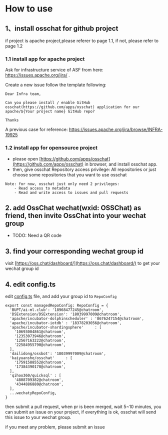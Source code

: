 # How to use 

## 1、install osschat for github project
if project is apache project,please referer to page 1.1, if not, please refer to page 1.2 

###  1.1 install app for apache project

Ask for infrastructure service of ASF from here: https://issues.apache.org/jira/ .

Create a new issue follow the template following:

```
Dear Infra team,

Can you please install / enable GitHub osschat(https://github.com/apps/osschat) application for our apache/${Your project name} GitHub repo?

Thanks
```

A previous case for reference: https://issues.apache.org/jira/browse/INFRA-19925

### 1.2 install app for opensource project
- please open [https://github.com/apps/osschat](https://github.com/apps/osschat) in browser, and install osschat app. 
- then, give osschat Repository access privilege: All repositories or just choose some repositories that you want to use osschat
 
```
Note: for now, osschat just only need 2 privileges:
    - Read access to metadata 
    - Read and write access to issues and pull requests
``` 

## 2. add OssChat wechat(wxid: OSSChat) as friend, then invite OssChat into your wechat group

- TODO: Need a QR code

## 3.  find your corresponding wechat group id
visit [https://oss.chat/dashboard/](https://oss.chat/dashboard/) to get your wechat group id

## 4. edit config.ts
edit  [config.ts](http://github.com/kaiyuanshe/osschat/blob/master/src/config.ts) file, and add your group id to `RepoConfig`
```
export const managedRepoConfig: RepoConfig = {
  'BUPT/ai-ml.club': '18968477245@chatroom',
  'DSExtension/DSExtension': '18039997009@chatroom',
  'apache/incubator-dolphinscheduler' : '8676247154@chatroom',
  'apache/incubator-iotdb' : '18378203056@chatroom',
  'apache/incubator-shardingsphere'     : [
    '10693004861@chatroom',
    '12353073946@chatroom',
    '12567163222@chatroom',
    '22584955790@chatroom',
  ],
  'dailidong/ossbot': '18039997009@chatroom',
  'kaiyuanshe/osschat'     : [
    '17591588552@chatroom',
    '17384390178@chatroom',
  ],
  'qihoo360/quicksql' : [
    '4808709382@chatroom',
    '4344886880@chatroom',
  ],
  ...wechatyRepoConfig,
}
```

then submit a pull request, when pr is been merged, wait 5~10 minutes, you can submit an issue on your project, if everything is ok, osschat will send this issue to your wechat group. 

if you meet any problem, please submit an issue
